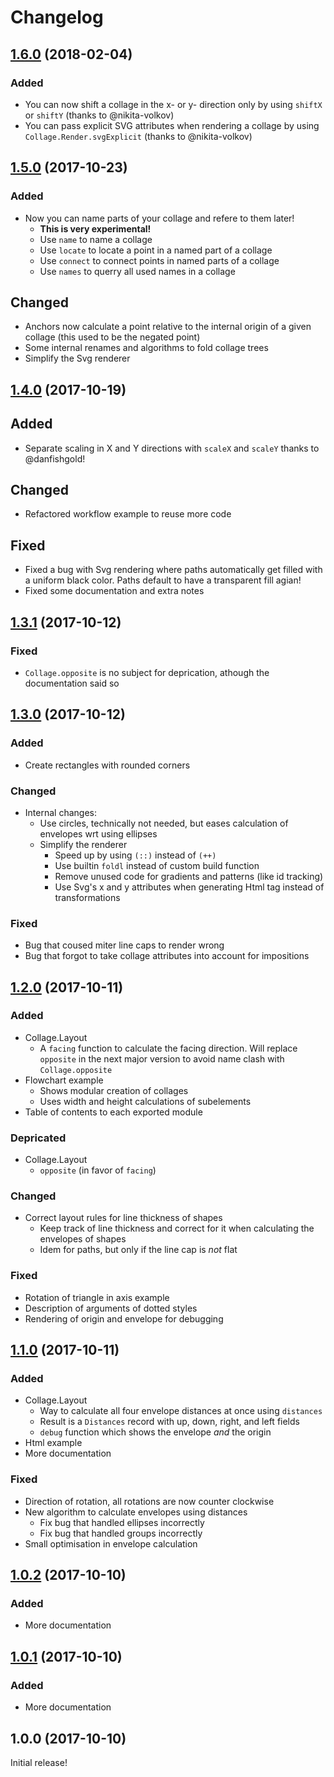 # Changelog


## [1.6.0](https://github.com/timjs/elm-collage/compare/1.5.0...1.6.0) (2018-02-04)

### Added

  - You can now shift a collage in the x- or y- direction only by using `shiftX` or `shiftY`
    (thanks to @nikita-volkov)
  - You can pass explicit SVG attributes when rendering a collage by using `Collage.Render.svgExplicit`
    (thanks to @nikita-volkov)


## [1.5.0](https://github.com/timjs/elm-collage/compare/1.4.0...1.5.0) (2017-10-23)

### Added

  - Now you can name parts of your collage and refere to them later!
    - **This is very experimental!**
    - Use `name` to name a collage
    - Use `locate` to locate a point in a named part of a collage
    - Use `connect` to connect points in named parts of a collage
    - Use `names` to querry all used names in a collage

## Changed

  - Anchors now calculate a point relative to the internal origin of a given collage (this used to be the negated point)
  - Some internal renames and algorithms to fold collage trees
  - Simplify the Svg renderer


## [1.4.0](https://github.com/timjs/elm-collage/compare/1.3.1...1.4.0) (2017-10-19)

## Added

  - Separate scaling in X and Y directions with `scaleX` and `scaleY` thanks to @danfishgold!

## Changed

  - Refactored workflow example to reuse more code

## Fixed

  - Fixed a bug with Svg rendering where paths automatically get filled with a uniform black color.
    Paths default to have a transparent fill agian!
  - Fixed some documentation and extra notes


## [1.3.1](https://github.com/timjs/elm-collage/compare/1.3.0...1.3.1) (2017-10-12)

### Fixed

  - `Collage.opposite` is no subject for deprication, athough the documentation said so


## [1.3.0](https://github.com/timjs/elm-collage/compare/1.2.0...1.3.0) (2017-10-12)

### Added

  - Create rectangles with rounded corners

### Changed

  - Internal changes:
    - Use circles, technically not needed, but eases calculation of envelopes wrt using ellipses
    - Simplify the renderer
      - Speed up by using `(::)` instead of `(++)`
      - Use builtin `foldl` instead of custom build function
      - Remove unused code for gradients and patterns (like id tracking)
      - Use Svg's x and y attributes when generating Html tag instead of transformations

### Fixed

  - Bug that coused miter line caps to render wrong
  - Bug that forgot to take collage attributes into account for impositions


## [1.2.0](https://github.com/timjs/elm-collage/compare/1.1.0...1.2.0) (2017-10-11)

### Added

  - Collage.Layout
    - A `facing` function to calculate the facing direction.
      Will replace `opposite` in the next major version to avoid name clash with `Collage.opposite`
  - Flowchart example
    - Shows modular creation of collages
    - Uses width and height calculations of subelements
  - Table of contents to each exported module

### Depricated

  - Collage.Layout
    - `opposite` (in favor of `facing`)

### Changed

  - Correct layout rules for line thickness of shapes
    - Keep track of line thickness and correct for it when calculating the envelopes of shapes
    - Idem for paths, but only if the line cap is _not_ flat

### Fixed

  - Rotation of triangle in axis example
  - Description of arguments of dotted styles
  - Rendering of origin and envelope for debugging


## [1.1.0](https://github.com/timjs/elm-collage/compare/1.0.2...1.1.0) (2017-10-11)

### Added

  - Collage.Layout
    - Way to calculate all four envelope distances at once using `distances`
    - Result is a `Distances` record with up, down, right, and left fields
    - `debug` function which shows the envelope _and_ the origin
  - Html example
  - More documentation

### Fixed

  - Direction of rotation, all rotations are now counter clockwise
  - New algorithm to calculate envelopes using distances
    - Fix bug that handled ellipses incorrectly
    - Fix bug that handled groups incorrectly
  - Small optimisation in envelope calculation


## [1.0.2](https://github.com/timjs/elm-collage/compare/1.0.1...1.0.2) (2017-10-10)

### Added

  - More documentation


## [1.0.1](https://github.com/timjs/elm-collage/compare/1.0.0...1.0.1) (2017-10-10)

### Added

  - More documentation


## 1.0.0 (2017-10-10)

Initial release!
